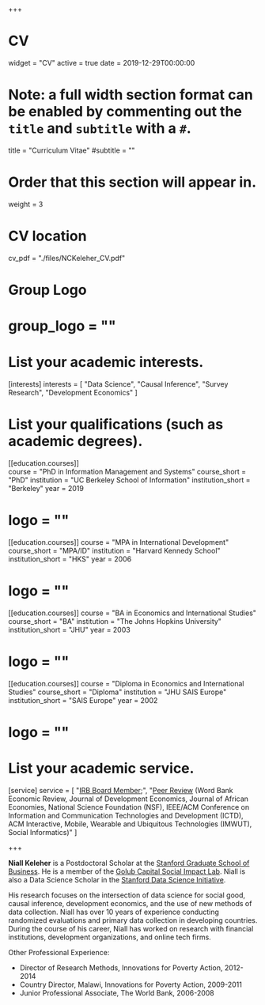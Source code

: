 +++
# CV
widget = "CV"
active = true
date = 2019-12-29T00:00:00

# Note: a full width section format can be enabled by commenting out the `title` and `subtitle` with a `#`.
title = "Curriculum Vitae"
#subtitle = ""

# Order that this section will appear in.
weight = 3

# CV location
cv_pdf = "./files/NCKeleher_CV.pdf"

# Group Logo
# group_logo = ""


# List your academic interests.
[interests]
  interests = [
  "Data Science",
  "Causal Inference",
  "Survey Research",
  "Development Economics"
  ]

# List your qualifications (such as academic degrees).
[[education.courses]]  
  course = "PhD in Information Management and Systems"
  course_short = "PhD"
  institution = "UC Berkeley School of Information"
  institution_short = "Berkeley"
  year = 2019
#  logo = ""

[[education.courses]]
  course = "MPA in International Development"
  course_short = "MPA/ID"
  institution = "Harvard Kennedy School"
  institution_short = "HKS"
  year = 2006
#  logo = ""

[[education.courses]]
  course = "BA in Economics and International Studies"
  course_short = "BA"
  institution = "The Johns Hopkins University"
  institution_short = "JHU"
  year = 2003
#  logo = ""

[[education.courses]]
  course = "Diploma in Economics and International Studies"
  course_short = "Diploma"
  institution = "JHU SAIS Europe"
  institution_short = "SAIS Europe"
  year = 2002
#  logo = ""


# List your academic service.
[service]
  service = [
    "[IRB Board Member](https://www.poverty-action.org/researchers/irb-members);",
    "[Peer Review](https://publons.com/researcher/3303240) (Word Bank Economic Review, Journal of Development Economics, Journal of African Economies, National Science Foundation (NSF), IEEE/ACM Conference on Information and Communication Technologies and Development (ICTD), ACM Interactive, Mobile, Wearable and Ubiquitous Technologies (IMWUT), Social Informatics)"
  ]

+++

**Niall Keleher** is a Postdoctoral Scholar at the [Stanford Graduate School of Business](https://www.gsb.stanford.edu/). He is a member of the [Golub Capital Social Impact Lab](https://www.gsb.stanford.edu/faculty-research/centers-initiatives/sil). Niall is also a Data Science Scholar in the [Stanford Data Science Initiative](https://sdsi.stanford.edu/).

His research focuses on the intersection of data science for social good, causal inference, development economics, and the use of new methods of data collection. Niall has over 10 years of experience conducting randomized evaluations and primary data collection in developing countries. During the course of his career, Niall has worked on research with financial institutions, development organizations, and online tech firms.

Other Professional Experience:
- Director of Research Methods, Innovations for Poverty Action, 2012-2014
- Country Director, Malawi, Innovations for Poverty Action, 2009-2011
- Junior Professional Associate, The World Bank, 2006-2008
